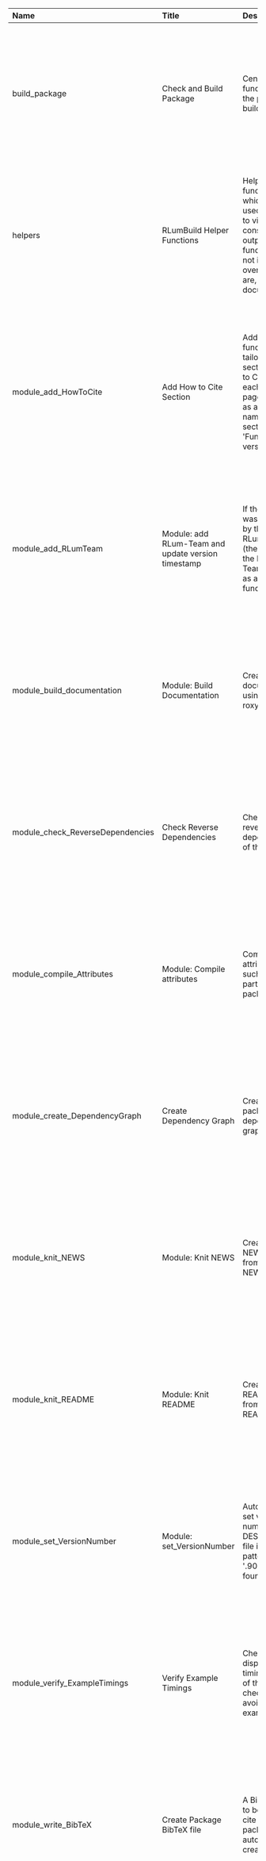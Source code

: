 

| Name                             | Title                                              | Description                                                                                                                                       | Version | m.Date | m.Time | Author                                                                                                                                                                                                                                        | Citation                                                                                                                                                                                                                                                              |
|:---------------------------------|:---------------------------------------------------|:--------------------------------------------------------------------------------------------------------------------------------------------------|:--------|:-------|:-------|:----------------------------------------------------------------------------------------------------------------------------------------------------------------------------------------------------------------------------------------------|:----------------------------------------------------------------------------------------------------------------------------------------------------------------------------------------------------------------------------------------------------------------------|
| build_package                    | Check and Build Package                            | Central function to run the package build process.                                                                                                | 0.1.0   | NA     | NA     | Sebastian Kreutzer, IRAMAT-CRP2A, UMR 5060, CNRS - Université Bordeaux Montaigne (France) -  , RLum Developer Team                                                                                                                         | Kreutzer, S., 2019. build_package(): Check and Build Package. Function version 0.1.0. In: Kreutzer, S., Burow, C., 2019. RLumBuild: RLum Universe Package BuildingR package version 0.1.3.9000-1. https://github.com/R-Lum/RLumBuild                                  |
| helpers                          | RLumBuild Helper Functions                         | Helper functions which are used internally to visualise the console output. Those functions are not in the overivew, but are, however, documented | NA      | NA     | NA     | Sebastian Kreutzer, IRAMAT-CRP2A, UMR 5060, CNRS - Université Bordeaux Montaigne (France) -  , RLum Developer Team                                                                                                                         | Kreutzer, S., 2019. helpers(): RLumBuild Helper Functions. In: Kreutzer, S., Burow, C., 2019. RLumBuild: RLum Universe Package BuildingR package version 0.1.3.9000-1. https://github.com/R-Lum/RLumBuild                                                             |
| module_add_HowToCite             | Add How to Cite Section                            | Adds a function tailored section 'How to Cite' to each manual page as long as author names and a section 'Function version' exists.               | NA      | NA     | NA     | Christoph Burow (Germany), Sebastian Kreutzer, IRAMAT-CRP2A, UMR 5060, CNRS - Université Bordeaux Montaigne (Frange) -  , RLum Developer Team                                                                                              | Burow, C., Kreutzer, S., 2019. module_add_HowToCite(): Add How to Cite Section. Function version 0.3.0. In: Kreutzer, S., Burow, C., 2019. RLumBuild: RLum Universe Package BuildingR package version 0.1.3.9000-1. https://github.com/R-Lum/RLumBuild                |
| module_add_RLumTeam              | Module: add RLum-Team and update version timestamp | If the package was supported by the RLumTeam (the standard) the RLum-Team is added as author to all functions.                                    | 0.1.0   | NA     | NA     | Sebastian Kreutzer, IRAMAT-CRP2A, UMR 5060, CNRS - Université Bordeaux Montaigne (France) -  , RLum Developer Team                                                                                                                         | Kreutzer, S., 2019. module_add_RLumTeam(): Module: add RLum-Team and update version timestamp. Function version 0.1.0. In: Kreutzer, S., Burow, C., 2019. RLumBuild: RLum Universe Package BuildingR package version 0.1.3.9000-1. https://github.com/R-Lum/RLumBuild |
| module_build_documentation       | Module: Build Documentation                        | Create documentation using roxygen2                                                                                                               | 0.1.0   | NA     | NA     | Sebastian Kreutzer, IRAMAT-CRP2A, UMR 5060, CNRS - Université Bordeaux Montaigne (France) -  , RLum Developer Team                                                                                                                         | Kreutzer, S., 2019. module_build_documentation(): Module: Build Documentation. Function version 0.1.0. In: Kreutzer, S., Burow, C., 2019. RLumBuild: RLum Universe Package BuildingR package version 0.1.3.9000-1. https://github.com/R-Lum/RLumBuild                 |
| module_check_ReverseDependencies | Check Reverse Dependencies                         | Check the reverse dependencies of the package                                                                                                     | 0.1.0   | NA     | NA     | Sebastian Kreutzer, IRAMAT-CRP2A, UMR 5060, CNRS - Université Bordeaux Montaigne (France) -  , RLum Developer Team                                                                                                                         | Kreutzer, S., 2019. module_check_ReverseDependencies(): Check Reverse Dependencies. Function version 0.1.0. In: Kreutzer, S., Burow, C., 2019. RLumBuild: RLum Universe Package BuildingR package version 0.1.3.9000-1. https://github.com/R-Lum/RLumBuild            |
| module_compile_Attributes        | Module: Compile attributes                         | Compile C++ attributes if such code is part of the package                                                                                        | 0.1.0   | NA     | NA     | Sebastian Kreutzer, IRAMAT-CRP2A, UMR 5060, CNRS - Université Bordeaux Montaigne (France) -  , RLum Developer Team                                                                                                                         | Kreutzer, S., 2019. module_compile_Attributes(): Module: Compile attributes. Function version 0.1.0. In: Kreutzer, S., Burow, C., 2019. RLumBuild: RLum Universe Package BuildingR package version 0.1.3.9000-1. https://github.com/R-Lum/RLumBuild                   |
| module_create_DependencyGraph    | Create Dependency Graph                            | Create package dependency graph                                                                                                                   | 0.1.0   | NA     | NA     | Sebastian Kreutzer, IRAMAT-CRP2A, UMR 5060, CNRS - Université Bordeaux Montaigne (France) -  , RLum Developer Team                                                                                                                         | Kreutzer, S., 2019. module_create_DependencyGraph(): Create Dependency Graph. Function version 0.1.0. In: Kreutzer, S., Burow, C., 2019. RLumBuild: RLum Universe Package BuildingR package version 0.1.3.9000-1. https://github.com/R-Lum/RLumBuild                  |
| module_knit_NEWS                 | Module: Knit NEWS                                  | Create NEWS.md from NEWS.Rmd                                                                                                                      | 0.1.0   | NA     | NA     | Sebastian Kreutzer, IRAMAT-CRP2A, UMR 5060, CNRS - Université Bordeaux Montaigne (France) -  , RLum Developer Team                                                                                                                         | Kreutzer, S., 2019. module_knit_NEWS(): Module: Knit NEWS. Function version 0.1.0. In: Kreutzer, S., Burow, C., 2019. RLumBuild: RLum Universe Package BuildingR package version 0.1.3.9000-1. https://github.com/R-Lum/RLumBuild                                     |
| module_knit_README               | Module: Knit README                                | Create README.md from README.Rmd                                                                                                                  | 0.1.0   | NA     | NA     | Sebastian Kreutzer, IRAMAT-CRP2A, UMR 5060, CNRS - Université Bordeaux Montaigne (France) -  , RLum Developer Team                                                                                                                         | Kreutzer, S., 2019. module_knit_README(): Module: Knit README. Function version 0.1.0. In: Kreutzer, S., Burow, C., 2019. RLumBuild: RLum Universe Package BuildingR package version 0.1.3.9000-1. https://github.com/R-Lum/RLumBuild                                 |
| module_set_VersionNumber         | Module: set_VersionNumber                          | Automatically set version number in DESCRIPTION file if the pattern '.9000' is found.                                                             | 0.1.0   | NA     | NA     | Sebastian Kreutzer, IRAMAT-CRP2A, UMR 5060, CNRS - Université Bordeaux Montaigne (France) -  , RLum Developer Team                                                                                                                         | Kreutzer, S., 2019. module_set_VersionNumber(): Module: set_VersionNumber. Function version 0.1.0. In: Kreutzer, S., Burow, C., 2019. RLumBuild: RLum Universe Package BuildingR package version 0.1.3.9000-1. https://github.com/R-Lum/RLumBuild                     |
| module_verify_ExampleTimings     | Verify Example Timings                             | Check and display the timing results of the example checks to avoid too long example runs.                                                        | 0.1.0   | NA     | NA     | Sebastian Kreutzer, IRAMAT-CRP2A, UMR 5060, CNRS - Université Bordeaux Montaigne (France) -  , RLum Developer Team                                                                                                                         | Kreutzer, S., 2019. module_verify_ExampleTimings(): Verify Example Timings. Function version 0.1.0. In: Kreutzer, S., Burow, C., 2019. RLumBuild: RLum Universe Package BuildingR package version 0.1.3.9000-1. https://github.com/R-Lum/RLumBuild                    |
| module_write_BibTeX              | Create Package BibTeX file                         | A BibTeX file to be used to cite the package is automatically created.                                                                            | 0.1.0   | NA     | NA     | Sebastian Kreutzer, IRAMAT-CRP2A, UMR 5060, CNRS - Université Bordeaux Montaigne (France) -  , RLum Developer Team                                                                                                                         | Kreutzer, S., 2019. module_write_BibTeX(): Create Package BibTeX file. Function version 0.1.0. In: Kreutzer, S., Burow, C., 2019. RLumBuild: RLum Universe Package BuildingR package version 0.1.3.9000-1. https://github.com/R-Lum/RLumBuild                         |
| module_write_FunctionList        | Write Function Argument List                       | Create a spread-sheet table with all function arguments  Create a HTML and markdown list of all major functions in the package                    | 0.1.0   | NA     | NA     | Christoph Burow, Sebastian Kreutzer, IRAMAT-CRP2A, UMR 5060, CNRS - Université Bordeaux Montaigne (France) -   -  Sebastian Kreutzer, IRAMAT-CRP2A, UMR 5060, CNRS - Université Bordeaux Montaigne (France) -  , RLum Developer Team | Burow, C., Kreutzer, S., 2019. module_write_FunctionList(): Write Function Argument List. Function version 0.1.0. In: Kreutzer, S., Burow, C., 2019. RLumBuild: RLum Universe Package BuildingR package version 0.1.3.9000-1. https://github.com/R-Lum/RLumBuild      |

